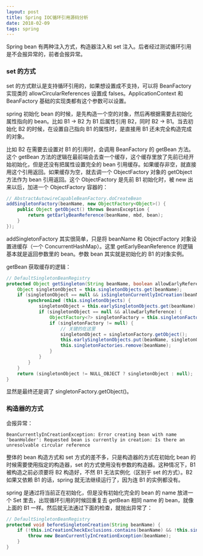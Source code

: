 ```yaml
---
layout: post
title: Spring IOC循环引用源码分析
date: 2018-02-09
tags: spring
---
```

Spring bean 有两种注入方式，构造器注入和 set 注入。后者经过测试循环引用是不会报异常的，前者会报异常。

### set 的方式

set 的方式默认是支持循环引用的，如果想设置成不支持，可以将 BeanFactory 实现类的 allowCircularReferences 设置成 falses。ApplicationContext 和 BeanFactory 基础的实现类都有这个参数可以设置。

spring 初始化 bean 的时候，是先构造一个空的对象，然后再根据需要去初始化属性指向的 bean。比如 B1 -> B2 为 B1 后属性引用 B2，同时 B2 -> B1。当去初始化 B2 的时候，在设置自己指向 B1 的属性时，是直接用 B1 还未完全构造完成的对象。

比如 B2 在需要去设置对 B1 的引用时，会调用 BeanFactory 的 getBean 方法。这个 getBean 方法的逻辑在最前端会去查一个缓存，这个缓存里放了先前已经开始初始化，但是还没有把属性设置完全的 bean 引用缓存。如果缓存非空，就直接用这个引用返回。如果缓存为空，就去调一个 ObjectFactory 对象的 getObject 方法作为 bean 引用返回。这个 ObjectFactory 是先前 B1 初始化时，被 new 出来以后，加进一个 ObjectFactory 容器的：

```java
// AbstractAutowireCapableBeanFactory.doCreateBean
addSingletonFactory(beanName, new ObjectFactory<Object>() {
    public Object getObject() throws BeansException {
        return getEarlyBeanReference(beanName, mbd, bean);
    }
});
```

<!-- more -->

addSingletonFactory 其实很简单，只是将 beanName 和 ObjectFactory 对象设置进缓存（一个 ConcurrentHashMap）。这里 getEarlyBeanReference 的逻辑基本就是返回参数里的 bean。参数 bean 其实就是初始化的 B1 的对象实例。

getBean 获取缓存的逻辑：

```java
// DefaultSingletonBeanRegistry
protected Object getSingleton(String beanName, boolean allowEarlyReference) {
    Object singletonObject = this.singletonObjects.get(beanName);
    if (singletonObject == null && isSingletonCurrentlyInCreation(beanName)) {
        synchronized (this.singletonObjects) {
            singletonObject = this.earlySingletonObjects.get(beanName);
            if (singletonObject == null && allowEarlyReference) {
                ObjectFactory<?> singletonFactory = this.singletonFactories.get(beanName);
                if (singletonFactory != null) {
                    // 关键的在这里
                    singletonObject = singletonFactory.getObject(); 
                    this.earlySingletonObjects.put(beanName, singletonObject);
                    this.singletonFactories.remove(beanName);
                }
            }
        }
    }
    return (singletonObject != NULL_OBJECT ? singletonObject : null);
}
```

显然是最终还是调了 singletonFactory.getObject()。

### 构造器的方式

会报异常：

```
BeanCurrentlyInCreationException: Error creating bean with name 'beanHolder': Requested bean is currently in creation: Is there an unresolvable circular reference
```

整体的 bean 构造方式和 set 方式的差不多，只是构造器的方式在初始化 bean 的时候需要使用指定的构造器，set 的方式使用没有参数的构造器。这种情况下，B1 被构造之前必须要将 B2 构造好，不然 B1 无法实例化（区别于 set 的方式）。B2 如果又依赖 B1 的话，spring 就无法继续运行了，因为连 B1 的实例都没有。

spring 是通过将当前正在初始化，但是没有初始化完全的 bean 的 name 放进一个 Set 里去，出现循环引用的时候回重复去 getBean 相同 name 的 bean，就像上面的 B1 一样。然后就无法通过下面的检查，就抛出异常了：

```java
// DefaultSingletonBeanRegistry
protected void beforeSingletonCreation(String beanName) {
    if (!this.inCreationCheckExclusions.contains(beanName) && !this.singletonsCurrentlyInCreation.add(beanName)) {
        throw new BeanCurrentlyInCreationException(beanName);
    }
}
```

